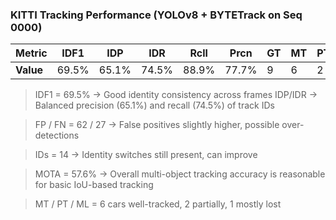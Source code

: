 ### KITTI Tracking Performance (YOLOv8 + BYTETrack on Seq 0000)

| **Metric** | IDF1 |  IDP  | IDR |  Rcll | Prcn | GT | MT | PT | ML | FP | FN | IDs | FM  | MOTA | MOTP | IDt | IDa | IDm|
|------------|------|-------|-----|-------|------|----|----|----|----|----|----|-----|-----|------|------|-----|-----|----|
| **Value** |69.5% | 65.1% |74.5% |88.9%| 77.7%|  9 |  6|   2  | 1  | 62|  27 |  14 |  6  | 57.6% | 0.247 |12  | 5 |   3|


> IDF1 = 69.5% -> Good identity consistency across frames
> IDP/IDR -> Balanced precision (65.1%) and recall (74.5%) of track IDs

> FP / FN = 62 / 27 -> False positives slightly higher, possible over-detections

> IDs = 14 -> Identity switches still present, can improve

> MOTA = 57.6% -> Overall multi-object tracking accuracy is reasonable for basic IoU-based tracking

> MT / PT / ML = 6 cars well-tracked, 2 partially, 1 mostly lost
